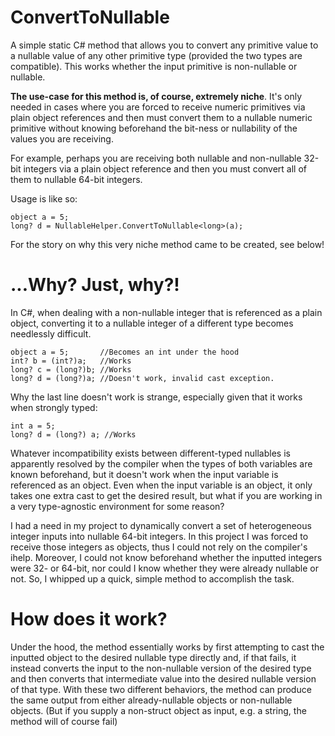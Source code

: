 # ConvertToNullable

A simple static C# method that allows you to convert any primitive value to a nullable value of any other primitive type (provided the two types are compatible). This works whether the input primitive is non-nullable or nullable.

**The use-case for this method is, of course, extremely niche**. It's only needed in cases where you are forced to receive numeric primitives via plain object references and then must convert them to a nullable numeric primitive without knowing beforehand the bit-ness or nullability of the values you are receiving. 

For example, perhaps you are receiving both nullable and non-nullable 32-bit integers via a plain object reference and then you must convert all of them to nullable 64-bit integers.

Usage is like so:

```
object a = 5;
long? d = NullableHelper.ConvertToNullable<long>(a);
```

For the story on why this very niche method came to be created, see below!

# ...Why? Just, why?!

In C#, when dealing with a non-nullable integer that is referenced as a plain object, converting it to a nullable integer of a different type becomes needlessly difficult.

```
object a = 5;       //Becomes an int under the hood
int? b = (int?)a;   //Works
long? c = (long?)b; //Works
long? d = (long?)a; //Doesn't work, invalid cast exception.
```

Why the last line doesn't work is strange, especially given that it works when strongly typed:

```
int a = 5;
long? d = (long?) a; //Works
```

Whatever incompatibility exists between different-typed nullables is apparently resolved by the compiler when the types of both variables are known beforehand, but it doesn't work when the input variable is referenced as an object. Even when the input variable is an object, it only takes one extra cast to get the desired result, but what if you are working in a very type-agnostic environment for some reason?

I had a need in my project to dynamically convert a set of heterogeneous integer inputs into nullable 64-bit integers. In this project I was forced to receive those integers as objects, thus I could not rely on the compiler's ihelp. Moreover, I could not know beforehand whether the inputted integers were 32- or 64-bit, nor could I know whether they were already nullable or not. So, I whipped up a quick, simple method to accomplish the task.


# How does it work?

Under the hood, the method essentially works by first attempting to cast the inputted object to the desired nullable type directly and, if that fails, it instead converts the input to the non-nullable version of the desired type and then converts that intermediate value into the desired nullable version of that type. With these two different behaviors, the method can produce the same output from either already-nullable objects or non-nullable objects. (But if you supply a non-struct object as input, e.g. a string, the method will of course fail)
